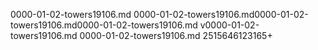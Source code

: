 0000-01-02-towers19106.md
0000-01-02-towers19106.md0000-01-02-towers19106.md0000-01-02-towers19106.md
v0000-01-02-towers19106.md
0000-01-02-towers19106.md
2515646123165+
